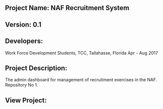 ## Project Name: NAF Recruitment System

## Version: 0.1

## Developers: 
Work Force Development Students, TCC, Tallahasse, Florida Apr - Aug 2017 

## Project Description: 
The admin dashboard for management of recruitment exercises in the NAF.
Repository No 1.

## View Project:
